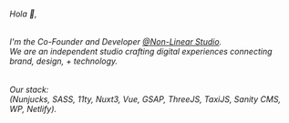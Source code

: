 


###### Hola 👋,
###### I'm the Co-Founder and Developer [@Non-Linear Studio](https://github.com/nonlinearstudio).<br /> We are an independent studio crafting digital experiences connecting brand, design, + technology. <br /> 
###### Our stack: <br /> (Nunjucks, SASS, 11ty, Nuxt3, Vue, GSAP, ThreeJS, TaxiJS, Sanity CMS, WP, Netlify). 

